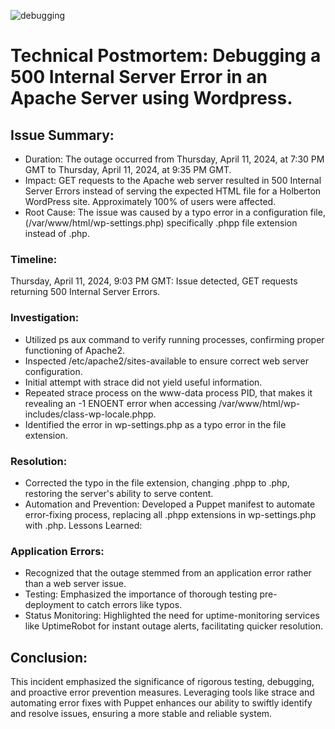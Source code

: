 ![debugging](https://github.com/Badr-Annabi/alx-system_engineering-devops/assets/73182348/5d2fc539-b704-48f5-9ac7-d418946e5efa)



# Technical Postmortem: Debugging a 500 Internal Server Error in an Apache Server using Wordpress.

## Issue Summary:

- Duration: The outage occurred from Thursday, April 11, 2024, at 7:30 PM GMT to Thursday, April 11, 2024, at 9:35 PM GMT.
- Impact: GET requests to the Apache web server resulted in 500 Internal Server Errors instead of serving the expected HTML file for a Holberton WordPress site. Approximately 100% of users were affected.
- Root Cause: The issue was caused by a typo error in a configuration file,(/var/www/html/wp-settings.php) specifically .phpp file extension instead of .php.

### Timeline:
Thursday, April 11, 2024, 9:03 PM GMT: Issue detected, GET requests returning 500 Internal Server Errors.

### Investigation:
- Utilized ps aux command to verify running processes, confirming proper functioning of Apache2.
- Inspected /etc/apache2/sites-available to ensure correct web server configuration.
- Initial attempt with strace did not yield useful information.
- Repeated strace process on the www-data process PID, that makes it revealing an -1 ENOENT error when accessing /var/www/html/wp-includes/class-wp-locale.phpp.
- Identified the error in wp-settings.php as a typo error in the file extension.

### Resolution:
- Corrected the typo in the file extension, changing .phpp to .php, restoring the server's ability to serve content.
- Automation and Prevention: Developed a Puppet manifest to automate error-fixing process, replacing all .phpp extensions in wp-settings.php with .php.
Lessons Learned:

### Application Errors:
- Recognized that the outage stemmed from an application error rather than a web server issue.
- Testing: Emphasized the importance of thorough testing pre-deployment to catch errors like typos.
- Status Monitoring: Highlighted the need for uptime-monitoring services like UptimeRobot for instant outage alerts, facilitating quicker resolution.

## Conclusion:
This incident emphasized the significance of rigorous testing, debugging, and proactive error prevention measures. Leveraging tools like strace and automating error fixes with Puppet enhances our ability to swiftly identify and resolve issues, ensuring a more stable and reliable system.
